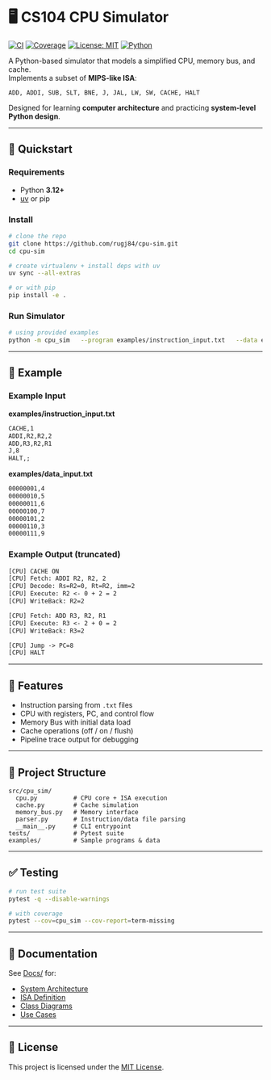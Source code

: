 # 🖥️ CS104 CPU Simulator

[![CI](https://github.com/rugj84/cpu-sim/actions/workflows/ci.yml/badge.svg)](https://github.com/rugj84/cpu-sim/actions/workflows/ci.yml)
[![Coverage](https://img.shields.io/codecov/c/github/rugj84/cpu-sim)](https://app.codecov.io/gh/rugj84/cpu-sim)
[![License: MIT](https://img.shields.io/badge/License-MIT-green.svg)](LICENSE)
[![Python](https://img.shields.io/badge/python-3.12%20%7C%203.13-blue)](pyproject.toml)

A Python-based simulator that models a simplified CPU, memory bus, and cache.  
Implements a subset of **MIPS-like ISA**:

```
ADD, ADDI, SUB, SLT, BNE, J, JAL, LW, SW, CACHE, HALT
```

Designed for learning **computer architecture** and practicing **system-level Python design**.

---

## 🚀 Quickstart

### Requirements
- Python **3.12+**
- [uv](https://github.com/astral-sh/uv) or pip

### Install
```bash
# clone the repo
git clone https://github.com/rugj84/cpu-sim.git
cd cpu-sim

# create virtualenv + install deps with uv
uv sync --all-extras

# or with pip
pip install -e .
```

### Run Simulator
```bash
# using provided examples
python -m cpu_sim   --program examples/instruction_input.txt   --data examples/data_input.txt   --trace
```

---

## 📝 Example

### Example Input

**examples/instruction_input.txt**
```txt
CACHE,1
ADDI,R2,R2,2
ADD,R3,R2,R1
J,8
HALT,;
```

**examples/data_input.txt**
```txt
00000001,4
00000010,5
00000011,6
00000100,7
00000101,2
00000110,3
00000111,9
```

### Example Output (truncated)

```txt
[CPU] CACHE ON
[CPU] Fetch: ADDI R2, R2, 2
[CPU] Decode: Rs=R2=0, Rt=R2, imm=2
[CPU] Execute: R2 <- 0 + 2 = 2
[CPU] WriteBack: R2=2

[CPU] Fetch: ADD R3, R2, R1
[CPU] Execute: R3 <- 2 + 0 = 2
[CPU] WriteBack: R3=2

[CPU] Jump -> PC=8
[CPU] HALT
```

---

## 🧩 Features
- Instruction parsing from `.txt` files
- CPU with registers, PC, and control flow
- Memory Bus with initial data load
- Cache operations (off / on / flush)
- Pipeline trace output for debugging

---

## 📂 Project Structure
```
src/cpu_sim/
  cpu.py          # CPU core + ISA execution
  cache.py        # Cache simulation
  memory_bus.py   # Memory interface
  parser.py       # Instruction/data file parsing
  __main__.py     # CLI entrypoint
tests/            # Pytest suite
examples/         # Sample programs & data
```

---

## ✅ Testing
```bash
# run test suite
pytest -q --disable-warnings

# with coverage
pytest --cov=cpu_sim --cov-report=term-missing
```

---

## 📖 Documentation
See [Docs/](docs/) for:
- [System Architecture](docs/System_Architecture.md)
- [ISA Definition](docs/ISA_Definition.md)
- [Class Diagrams](docs/Class_Diagrams.md)
- [Use Cases](docs/Use_Cases.md)

---

## 📜 License
This project is licensed under the [MIT License](LICENSE).
